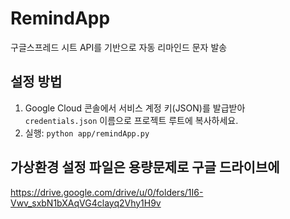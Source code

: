 # RemindApp
구글스프레드 시트 API를 기반으로 자동 리마인드 문자 발송

## 설정 방법

1. Google Cloud 콘솔에서 서비스 계정 키(JSON)를 발급받아  
   `credentials.json` 이름으로 프로젝트 루트에 복사하세요.  
2. 실행: `python app/remindApp.py`  


## 가상환경 설정 파일은 용량문제로 구글 드라이브에
https://drive.google.com/drive/u/0/folders/1I6-Vwv_sxbN1bXAqVG4clayq2Vhy1H9v
